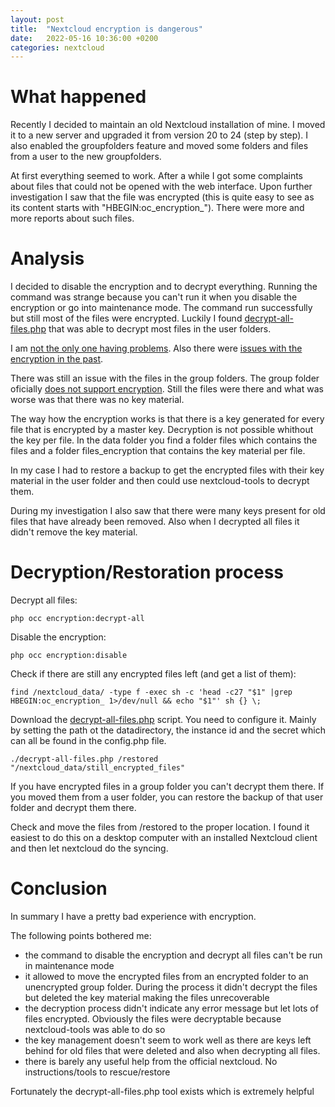 ```yaml
---
layout: post
title:  "Nextcloud encryption is dangerous"
date:   2022-05-16 10:36:00 +0200
categories: nextcloud
---
```


# What happened

Recently I decided to maintain an old Nextcloud installation of mine. I moved it to a new server and upgraded it from version 20 to 24 (step by step). I also enabled the groupfolders feature and moved some folders and files from a user to the new groupfolders.

At first everything seemed to work. After a while I got some complaints about files that could not be opened with the web interface. Upon further investigation I saw that the file was encrypted (this is quite easy to see as its content starts with "HBEGIN:oc_encryption_"). There were more and more reports about such files.

# Analysis

I decided to disable the encryption and to decrypt everything. Running the command was strange because you can't run it when you disable the encryption or go into maintenance mode. The command run successfully but still most of the files were encrypted. Luckily I found [decrypt-all-files.php](https://github.com/syseleven/nextcloud-tools) that was able to decrypt most files in the user folders.

I am [not the only one having problems](https://help.nextcloud.com/t/decrypt-all-left-many-files-still-encrypted/99066/2). Also there were [issues with the encryption in the past](https://github.com/nextcloud/server/issues/16419).

There was still an issue with the files in the group folders. The group folder oficially [does not support encryption](https://github.com/nextcloud/groupfolders/issues/912). Still the files were there and what was worse was that there was no key material.

The way how the encryption works is that there is a key generated for every file that is encrypted by a master key. Decryption is not possible whithout the key per file. In the data folder you find a folder files which contains the files and a folder files_encryption that contains the key material per file.

In my case I had to restore a backup to get the encrypted files with their key material in the user folder and then could use nextcloud-tools to decrypt them.

During my investigation I also saw that there were many keys present for old files that have already been removed. Also when I decrypted all files it didn't remove the key material.

# Decryption/Restoration process

Decrypt all files:
```
php occ encryption:decrypt-all
```

Disable the encryption:
```
php occ encryption:disable
```

Check if there are still any encrypted files left (and get a list of them):
```
find /nextcloud_data/ -type f -exec sh -c 'head -c27 "$1" |grep HBEGIN:oc_encryption_ 1>/dev/null && echo "$1"' sh {} \;
```

Download the [decrypt-all-files.php](https://github.com/syseleven/nextcloud-tools/tree/master/rescue) script. You need to configure it. Mainly by setting the path ot the datadirectory, the instance id and the secret which can all be found in the config.php file.
```
./decrypt-all-files.php /restored "/nextcloud_data/still_encrypted_files"
```

If you have encrypted files in a group folder you can't decrypt them there. If you moved them from a user folder, you can restore the backup of that user folder and decrypt them there.

Check and move the files from /restored to the proper location. I found it easiest to do this on a desktop computer with an installed Nextcloud client and then let nextcloud do the syncing.

# Conclusion

In summary I have a pretty bad experience with encryption. 

The following points bothered me:
 * the command to disable the encryption and decrypt all files can't be run in maintenance mode
 * it allowed to move the encrypted files from an encrypted folder to an unencrypted group folder. During the process it didn't decrypt the files but deleted the key material making the files unrecoverable
 * the decryption process didn't indicate any error message but let lots of files encrypted. Obviously the files were decryptable because nextcloud-tools was able to do so
 * the key management doesn't seem to work well as there are keys left behind for old files that were deleted and also when decrypting all files.
 * there is barely any useful help from the official nextcloud. No instructions/tools to rescue/restore

 Fortunately the decrypt-all-files.php tool exists which is extremely helpful